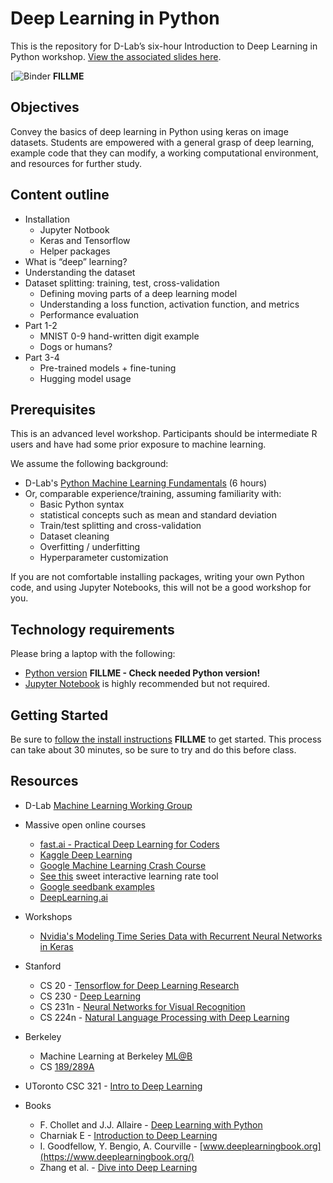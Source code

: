 # Deep Learning in Python

This is the repository for D-Lab’s six-hour Introduction to Deep Learning in Python workshop. [View the associated slides here](https://docs.google.com/presentation/d/1NQBDrjkM5ZdabDQFxd5_EqjXA33gt9N0-uI9viVTs6A/edit?usp=sharing).

[![Binder]() **FILLME**

## Objectives

Convey the basics of deep learning in Python using keras on image datasets. Students are empowered with a general grasp of deep learning, example code that they can modify, a working computational environment, and resources for further study.

## Content outline

* Installation
  * Jupyter Notbook
  * Keras and Tensorflow
  * Helper packages
* What is “deep” learning? 
* Understanding the dataset
* Dataset splitting: training, test, cross-validation
  * Defining moving parts of a deep learning model 
  * Understanding a loss function, activation function, and metrics
  * Performance evaluation
* Part 1-2
  * MNIST 0-9 hand-written digit example 
  * Dogs or humans?
* Part 3-4
  * Pre-trained models + fine-tuning
  * Hugging model usage

## Prerequisites

This is an advanced level workshop. Participants should be intermediate R users and have had some prior exposure to machine learning.

We assume the following background:

* D-Lab's [Python Machine Learning Fundamentals](https://github.com/dlab-berkeley/Python-Machine-Learning-Fundamentals) (6 hours) 
* Or, comparable experience/training, assuming familiarity with:
  * Basic Python syntax
  * statistical concepts such as mean and standard deviation
  * Train/test splitting and cross-validation
  * Dataset cleaning
  * Overfitting / underfitting
  * Hyperparameter customization

If you are not comfortable installing packages, writing your own Python code, and using Jupyter Notebooks, this will not be a good workshop for you.

## Technology requirements

Please bring a laptop with the following:

* [Python version](https://www.python.org/downloads/)
**FILLME - Check needed Python version!**
* [Jupyter Notebook](https://www.rstudio.com/products/rstudio/download/#download) is
highly recommended but not required.

## Getting Started

Be sure to [follow the install instructions]() **FILLME** to get started. This process can take about 30 minutes, so be sure to try and do this before class. 
## Resources

* D-Lab [Machine Learning Working Group](http://dlab.berkeley.edu/working-groups/machine-learning-working-group-0)

* Massive open online courses
    * [fast.ai - Practical Deep Learning for Coders](https://course.fast.ai/)
    * [Kaggle Deep Learning](https://www.kaggle.com/learn/deep-learning)
    * [Google Machine Learning Crash Course](https://developers.google.com/machine-learning/crash-course/)
    * [See this](https://developers.google.com/machine-learning/crash-course/fitter/graph) sweet interactive learning rate tool
    * [Google seedbank examples](https://tools.google.com/seedbank/seeds)
    * [DeepLearning.ai](https://www.deeplearning.ai/)
    
* Workshops
    * [Nvidia's Modeling Time Series Data with Recurrent Neural Networks in Keras](https://courses.nvidia.com/courses/course-v1:DLI+L-HX-05+V1/about)

* Stanford
    * CS 20 - [Tensorflow for Deep Learning Research](http://web.stanford.edu/class/cs20si/syllabus.html)
    * CS 230 - [Deep Learning](http://cs230.stanford.edu/)
    * CS 231n - [Neural Networks for Visual Recognition](http://cs231n.github.io/)
    * CS 224n - [Natural Language Processing with Deep Learning](http://web.stanford.edu/class/cs224n/)

* Berkeley
    * Machine Learning at Berkeley [ML@B](https://ml.berkeley.edu/)
    * CS [189/289A](https://people.eecs.berkeley.edu/~jrs/189/)

* UToronto CSC 321 - [Intro to Deep Learning](http://www.cs.toronto.edu/~rgrosse/courses/csc321_2018/)


* Books
    * F. Chollet and J.J. Allaire - [Deep Learning with Python](https://tanthiamhuat.files.wordpress.com/2018/03/deeplearningwithpython.pdf)
    * Charniak E - [Introduction to Deep Learning](https://mitpress.mit.edu/books/introduction-deep-learning)  
    * I. Goodfellow, Y. Bengio, A. Courville - [www.deeplearningbook.org](https://www.deeplearningbook.org/)
    * Zhang et al. - [Dive into Deep Learning](http://en.diveintodeeplearning.org/) 
    

